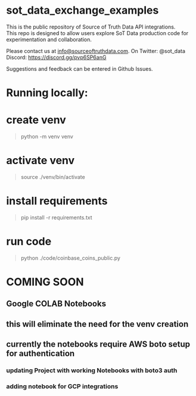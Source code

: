 # sot_data_exchange_examples

This is the public repository of Source of Truth Data API integrations.  
This repo is designed to allow users explore SoT Data production code for experimentation and collaboration.

Please contact us at info@sourceoftruthdata.com.  On 
Twitter: @sot_data
Discord: https://discord.gg/pvp6SP6anG


Suggestions and feedback can be entered in Github Issues.

# Running locally:

# create venv
>python -m venv venv

# activate venv
>source ./venv/bin/activate

# install requirements
>pip install -r requirements.txt

# run code
>python ./code/coinbase_coins_public.py


# COMING SOON
## Google COLAB Notebooks
## this will eliminate the need for the venv creation

## currently the notebooks require AWS boto setup for authentication

### updating Project with working Notebooks with boto3 auth

### adding notebook for GCP integrations
